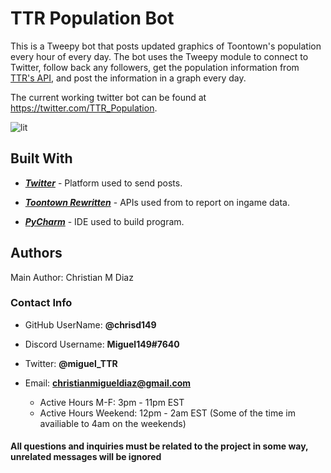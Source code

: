 # TTR Population Bot

This is a Tweepy bot that posts updated graphics of Toontown's population every hour of every day.  The bot uses the Tweepy module to connect to Twitter, follow back any followers, get the population information from [TTR's API](https://github.com/ToontownRewritten/api-doc/blob/master/population.md), and post the information in a graph every day.

The current working twitter bot can be found at https://twitter.com/TTR_Population.

![lit](https://user-images.githubusercontent.com/48182689/71801237-4bfe3f00-3028-11ea-8a1f-62b81ae9b2f8.png)

<h2>Built With</h2>

*	[***Twitter***](https://www.twitter.com) - Platform used to send posts.

*	[***Toontown Rewritten***](https://www.toontownrewritten.com/) - APIs used from to report on ingame data.

*	[***PyCharm***](https://www.jetbrains.com/pycharm/) - IDE used to build program.



<h2>Authors</h2>

Main Author: Christian M Diaz

<h3>Contact Info</h3>

*	GitHub UserName: **@chrisd149**

*	Discord Username: **Miguel149#7640**

*	Twitter: **@miguel_TTR**

* Email: **christianmigueldiaz@gmail.com**
	* Active Hours M-F: 3pm - 11pm EST
	* Active Hours Weekend: 12pm - 2am EST (Some of the time im availiable to 4am on the weekends)

<h4>All questions and inquiries must be related to the project in some way, unrelated messages will be ignored</h4>

